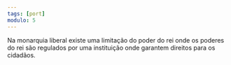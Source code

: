 ```yaml
---
tags: [port]
modulo: 5
---
```


Na monarquia liberal existe uma limitação do poder do rei onde os poderes do rei são regulados por uma instituição onde garantem direitos para os cidadãos.